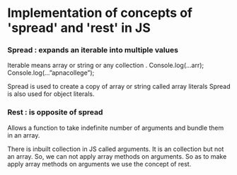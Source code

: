 # Implementation of concepts of 'spread' and 'rest' in JS

<h3>Spread : expands an iterable into multiple values</h3>
<p>
Iterable means array or string or any collection .
Console.log(…arr);
Console.log(…”apnacollege”);
</p>
<p>
Spread is used to create a copy of array or string called array literals
Spread is also used for object literals.
</p>
<h3>Rest : is opposite of spread</h3>
<p>
Allows a function to take indefinite number of arguments and bundle them in an array.

There is inbuilt collection in JS called arguments. It is an collection but not an array. So, we can not apply array methods on arguments. So as to make apply array methods on arguments we use the concept of rest.
</p>